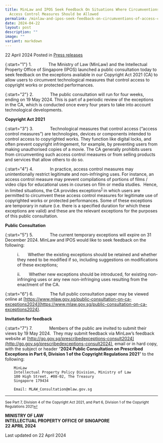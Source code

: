 ```yaml
---
title: MinLaw and IPOS Seek Feedback On Situations Where Circumventions of
  Access Control Measures Should be Allowed
permalink: /minlaw-and-ipos-seek-feedback-on-circumventions-of-access-control-measures/
date: 2024-04-22
layout: post
description: ""
image: ""
variant: markdown
---
```

22 April 2024 Posted in [Press releases](/news/press-releases)

{:start="1"}
1.&nbsp;&nbsp;&nbsp;&nbsp;&nbsp;&nbsp;&nbsp;&nbsp;&nbsp;&nbsp;&nbsp;&nbsp;&nbsp; The Ministry of Law (MinLaw) and the Intellectual Property Office of Singapore (IPOS) launched a public consultation today to seek feedback on the exceptions available in our Copyright Act 2021 (CA) to allow users to circumvent technological measures that control access to copyright works or protected performances. &nbsp;

{:start="2"}
2.&nbsp;&nbsp;&nbsp;&nbsp;&nbsp;&nbsp;&nbsp;&nbsp;&nbsp;&nbsp;&nbsp;&nbsp;&nbsp; The public consultation will run for four weeks, ending on 19 May 2024. This is part of a periodic review of the exceptions in the CA, which is conducted once every four years to take into account technological developments.

**Copyright Act 2021**

{:start="3"}
3.&nbsp;&nbsp;&nbsp;&nbsp;&nbsp;&nbsp;&nbsp;&nbsp;&nbsp;&nbsp;&nbsp;&nbsp;&nbsp; Technological measures that control access (“access control measures”) are technologies, devices or components intended to control access to copyrighted works. They function like digital locks, and often prevent copyright infringement, for example, by preventing users from making unauthorised copies of a movie. The CA generally prohibits users from circumventing such access control measures or from selling products and services that allow others to do so.

{:start="4"}
4.&nbsp;&nbsp;&nbsp;&nbsp;&nbsp;&nbsp;&nbsp;&nbsp;&nbsp;&nbsp;&nbsp;&nbsp;&nbsp; In practice, access control measures may unintentionally restrict legitimate and non-infringing uses. For instance, an access control measure may prevent compilations of portions of films / video clips for educational uses in courses on film or media studies.&nbsp; Hence, in limited situations, the CA provides exceptions<sup><a id="ref1" href="#fn1">1</a></sup> in which users are permitted to circumvent these access control measures for legitimate use of copyrighted works or protected performances. Some of these exceptions are temporary in nature (i.e. there is a specified duration for which these exceptions are valid) and these are the relevant exceptions for the purposes of this public consultation.

**Public Consultation**

{:start="5"}
5.&nbsp;&nbsp;&nbsp;&nbsp;&nbsp;&nbsp;&nbsp;&nbsp;&nbsp;&nbsp;&nbsp;&nbsp;&nbsp; The current temporary exceptions will expire on 31 December 2024. MinLaw and IPOS would like to seek feedback on the following:

<p style="margin-left: 40px">
i.&nbsp;&nbsp;&nbsp;&nbsp;&nbsp;&nbsp; Whether the existing exceptions should be retained and whether they need to be modified if so, including suggestions on modifications of these exceptions;</p>

<p style="margin-left: 40px">
ii.&nbsp;&nbsp;&nbsp;&nbsp;&nbsp;&nbsp; Whether new exceptions should be introduced, for existing non-infringing uses or any new non-infringing uses resulting from the enactment of the CA.</p>

{:start="6"}
6.&nbsp;&nbsp;&nbsp;&nbsp;&nbsp;&nbsp;&nbsp;&nbsp;&nbsp;&nbsp;&nbsp;&nbsp;&nbsp; The full public consultation paper may be viewed online at [https://www.mlaw.gov.sg/public-consultation-on-ca-exceptions2024](https://www.mlaw.gov.sg/public-consultation-on-ca-exceptions2024).

**Invitation for feedback**

{:start="7"}
7.&nbsp;&nbsp;&nbsp;&nbsp;&nbsp;&nbsp;&nbsp;&nbsp;&nbsp;&nbsp;&nbsp;&nbsp;&nbsp; Members of the public are invited to submit their views by 19 May 2024.&nbsp; They may submit feedback via MinLaw’s feedback website at [http://go.gov.sg/prescribedexceptions-consult2024](http://go.gov.sg/prescribedexceptions-consult2024), email or in hard copy, with the subject or header “**2024 Public Consultation on Prescribed Exceptions in Part 6, Division 1 of the Copyright Regulations 2021**” to the following:

		MinLaw
		Intellectual Property Policy Division, Ministry of Law
		100 High Street, #08-02, The Treasury
		Singapore 179434

		Email: MLAW_Consultation@mlaw.gov.sg

* * *

<p><sup id="fn1">See Part 7, Division 4 of the Copyright Act 2021, and Part 6, Division 1 of the Copyright Regulations 2021<a href="#ref1" title="Jump back to footnote 1 in the text.">↩</a></sup></p>
    

**MINISTRY OF LAW**  
**INTELLECTUAL PROPERTY OFFICE OF SINGAPORE**  
**22 APRIL 2024**

Last updated on 22 April 2024